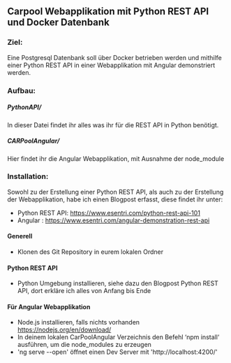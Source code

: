 ## Carpool Webapplikation mit Python REST API und Docker Datenbank

### Ziel:
Eine Postgresql Datenbank soll über Docker betrieben werden und mithilfe einer Python REST API in einer Webapplikation mit Angular demonstriert werden.

### Aufbau:

##### PythonAPI/
In dieser Datei findet ihr alles was ihr für die REST API in Python benötigt.
##### CARPoolAngular/
Hier findet ihr die Angular Webapplikation, mit Ausnahme der node_module

### Installation:

 Sowohl zu der Erstellung einer Python REST API, als auch zu der Erstellung der Webapplikation, habe ich einen Blogpost erfasst, diese findet ihr unter:
* Python REST API: https://www.esentri.com/python-rest-api-101
* Angular : https://www.esentri.com/angular-demonstration-rest-api
#### Generell
* Klonen des Git Repository in eurem lokalen Ordner
#### Python REST API
* Python Umgebung installieren, siehe dazu den Blogpost Python REST API, dort erkläre ich alles von Anfang bis Ende
####  Für Angular Webapplikation
* Node.js installieren, falls nichts vorhanden https://nodejs.org/en/download/
* In deinem lokalen CarPoolAngular Verzeichnis den Befehl ‘npm install‘ ausführen, um die node_modules zu erzeugen
* 'ng serve --open' öffnet einen Dev Server mit 'http://localhost:4200/'